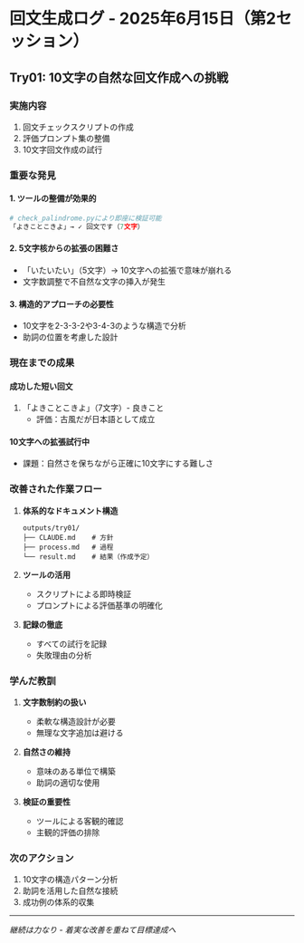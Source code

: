 # 回文生成ログ - 2025年6月15日（第2セッション）

## Try01: 10文字の自然な回文作成への挑戦

### 実施内容
1. 回文チェックスクリプトの作成
2. 評価プロンプト集の整備
3. 10文字回文作成の試行

### 重要な発見

#### 1. ツールの整備が効果的
```python
# check_palindrome.pyにより即座に検証可能
「よきことこきよ」→ ✓ 回文です（7文字）
```

#### 2. 5文字核からの拡張の困難さ
- 「いたいたい」（5文字）→ 10文字への拡張で意味が崩れる
- 文字数調整で不自然な文字の挿入が発生

#### 3. 構造的アプローチの必要性
- 10文字を2-3-3-2や3-4-3のような構造で分析
- 助詞の位置を考慮した設計

### 現在までの成果

#### 成功した短い回文
1. 「よきことこきよ」（7文字）- 良きこと
   - 評価：古風だが日本語として成立

#### 10文字への拡張試行中
- 課題：自然さを保ちながら正確に10文字にする難しさ

### 改善された作業フロー

1. **体系的なドキュメント構造**
   ```
   outputs/try01/
   ├── CLAUDE.md    # 方針
   ├── process.md   # 過程
   └── result.md    # 結果（作成予定）
   ```

2. **ツールの活用**
   - スクリプトによる即時検証
   - プロンプトによる評価基準の明確化

3. **記録の徹底**
   - すべての試行を記録
   - 失敗理由の分析

### 学んだ教訓

1. **文字数制約の扱い**
   - 柔軟な構造設計が必要
   - 無理な文字追加は避ける

2. **自然さの維持**
   - 意味のある単位で構築
   - 助詞の適切な使用

3. **検証の重要性**
   - ツールによる客観的確認
   - 主観的評価の排除

### 次のアクション

1. 10文字の構造パターン分析
2. 助詞を活用した自然な接続
3. 成功例の体系的収集

---

*継続は力なり - 着実な改善を重ねて目標達成へ*